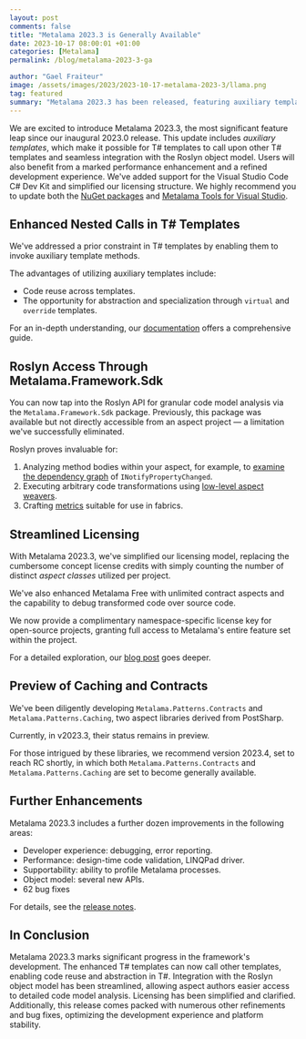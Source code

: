 ```yaml
---
layout: post 
comments: false
title: "Metalama 2023.3 is Generally Available"
date: 2023-10-17 08:00:01 +01:00
categories: [Metalama]
permalink: /blog/metalama-2023-3-ga

author: "Gael Fraiteur"
image: /assets/images/2023/2023-10-17-metalama-2023-3/llama.png
tag: featured
summary: "Metalama 2023.3 has been released, featuring auxiliary templates, integration with the Roslyn object model, performance enhancements, and a simplified licensing structure. The update also includes numerous improvements and bug fixes."
---
```



We are excited to introduce Metalama 2023.3, the most significant feature leap since our inaugural 2023.0 release. This update includes _auxiliary templates_, which make it possible for T# templates to call upon other T# templates and seamless integration with the Roslyn object model. Users will also benefit from a marked performance enhancement and a refined development experience. We've added support for the Visual Studio Code C# Dev Kit and simplified our licensing structure. We highly recommend you to update both the [NuGet packages](https://www.nuget.org/packages?q=metalama) and [Metalama Tools for Visual Studio](https://marketplace.visualstudio.com/items?itemName=PostSharpTechnologies.metalama).

## Enhanced Nested Calls in T# Templates

We've addressed a prior constraint in T# templates by enabling them to invoke auxiliary template methods.

The advantages of utilizing auxiliary templates include:

* Code reuse across templates.
* The opportunity for abstraction and specialization through `virtual` and `override` templates.

For an in-depth understanding, our [documentation](https://doc.postsharp.net/metalama/conceptual/aspects/templates/auxilliary-templates) offers a comprehensive guide.

## Roslyn Access Through Metalama.Framework.Sdk

You can now tap into the Roslyn API for granular code model analysis via the `Metalama.Framework.Sdk` package. Previously, this package was available but not directly accessible from an aspect project — a limitation we've successfully eliminated.

Roslyn proves invaluable for:

1. Analyzing method bodies within your aspect, for example, to [examine the dependency graph](https://github.com/postsharp/Metalama.Samples/tree/release/2023.3/examples/sdk) of `INotifyPropertyChanged`.
2. Executing arbitrary code transformations using [low-level aspect weavers](https://doc.postsharp.net/metalama/conceptual/sdk/aspect-weavers).
3. Crafting [metrics](https://doc.postsharp.net/metalama/conceptual/sdk/custom-metrics) suitable for use in fabrics.

## Streamlined Licensing

With Metalama 2023.3, we've simplified our licensing model, replacing the cumbersome concept license credits with simply counting the number of distinct _aspect classes_ utilized per project. 

We've also enhanced Metalama Free with unlimited contract aspects and the capability to debug transformed code over source code.

We now provide a complimentary namespace-specific license key for open-source projects, granting full access to Metalama's entire feature set within the project.

For a detailed exploration, our [blog post](https://blog.postsharp.net/post/metalama-open-source-licensing) goes deeper.


## Preview of Caching and Contracts

We've been diligently developing `Metalama.Patterns.Contracts` and `Metalama.Patterns.Caching`, two aspect libraries derived from PostSharp.

Currently, in v2023.3, their status remains in preview.

For those intrigued by these libraries, we recommend version 2023.4, set to reach RC shortly, in which both `Metalama.Patterns.Contracts` and `Metalama.Patterns.Caching` are set to become generally available.


## Further Enhancements

Metalama 2023.3 includes a further dozen improvements in the following areas:

* Developer experience: debugging, error reporting.
* Performance: design-time code validation, LINQPad driver.
* Supportability: ability to profile Metalama processes.
* Object model: several new APIs.
* 62 bug fixes

For details, see the [release notes](https://doc.postsharp.net/metalama/conceptual/aspects/release-notes/release-notes-2023_3).


## In Conclusion

Metalama 2023.3 marks significant progress in the framework's development. The enhanced T# templates can now call other templates, enabling code reuse and abstraction in T#. Integration with the Roslyn object model has been streamlined, allowing aspect authors easier access to detailed code model analysis. Licensing has been simplified and clarified. Additionally, this release comes packed with numerous other refinements and bug fixes, optimizing the development experience and platform stability.
  
